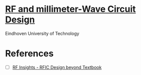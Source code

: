 # [RF and millimeter-Wave Circuit Design](https://www.coursera.org/learn/rf-mmwave-circuit-design)

 Eindhoven University of Technology


 # References

 - [ ] [RF Insights - RFIC Design beyond Textbook](https://www.rfinsights.com)
